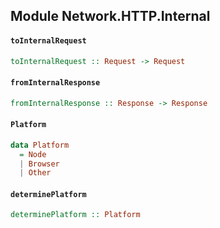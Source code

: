 ## Module Network.HTTP.Internal

#### `toInternalRequest`

``` purescript
toInternalRequest :: Request -> Request
```

#### `fromInternalResponse`

``` purescript
fromInternalResponse :: Response -> Response
```

#### `Platform`

``` purescript
data Platform
  = Node
  | Browser
  | Other
```

#### `determinePlatform`

``` purescript
determinePlatform :: Platform
```


